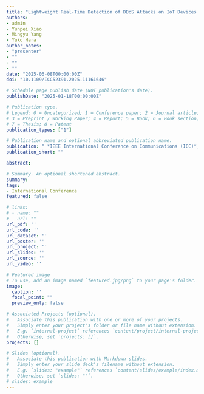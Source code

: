 ```yaml
---
title: "Lightweight Real-Time Detection of DDoS Attacks on IoT Devices via Power Side-Channel Analysis"
authors:
- admin
- Yunpei Xiao
- Mingyu Yang
- Yuko Hara
author_notes:
- "presenter"
- ""
- ""
- ""
date: "2025-06-08T00:00:00Z"
doi: "10.1109/ICC52391.2025.11161646"

# Schedule page publish date (NOT publication's date).
publishDate: "2025-01-18T00:00:00Z"

# Publication type.
# Legend: 0 = Uncategorized; 1 = Conference paper; 2 = Journal article;
# 3 = Preprint / Working Paper; 4 = Report; 5 = Book; 6 = Book section;
# 7 = Thesis; 8 = Patent
publication_types: ["1"]

# Publication name and optional abbreviated publication name.
publication: " *IEEE International Conference on Communications (ICC)*, Montreal, QC, Canada, 2025, pp. 1851-1856"
publication_short: ""

abstract: 

# Summary. An optional shortened abstract.
summary: 
tags:
- International Conference
featured: false

# links:
# - name: ""
#   url: ""
url_pdf: ''
url_code: ''
url_dataset: ''
url_poster: ''
url_project: ''
url_slides: ''
url_source: ''
url_video: ''

# Featured image
# To use, add an image named `featured.jpg/png` to your page's folder. 
image:
  caption: ''
  focal_point: ""
  preview_only: false

# Associated Projects (optional).
#   Associate this publication with one or more of your projects.
#   Simply enter your project's folder or file name without extension.
#   E.g. `internal-project` references `content/project/internal-project/index.md`.
#   Otherwise, set `projects: []`.
projects: []

# Slides (optional).
#   Associate this publication with Markdown slides.
#   Simply enter your slide deck's filename without extension.
#   E.g. `slides: "example"` references `content/slides/example/index.md`.
#   Otherwise, set `slides: ""`.
# slides: example
---
```


